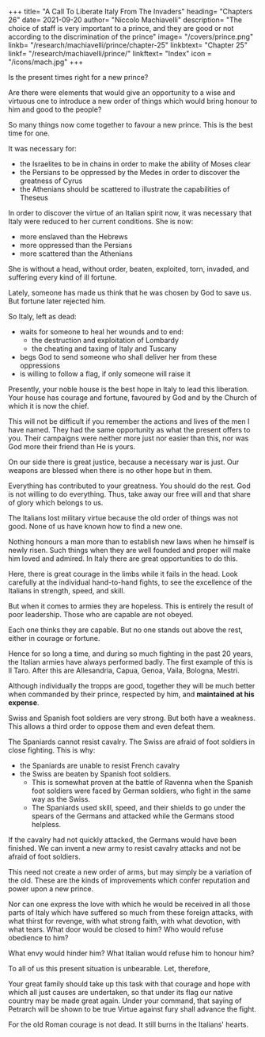 +++
title= "A Call To Liberate Italy From The Invaders"
heading= "Chapters 26"
date= 2021-09-20
author= "Niccolo Machiavelli"
description= "The choice of staff is very important to a prince, and they are good or not according to the discrimination of the prince"
image= "/covers/prince.png"
linkb= "/research/machiavelli/prince/chapter-25"
linkbtext= "Chapter 25"
linkf= "/research/machiavelli/prince/"
linkftext= "Index"
icon = "/icons/mach.jpg"
+++

Is the present times right for a new prince? 

Are there were elements that would give an opportunity to a wise and virtuous one to introduce a new order of things which would bring honour to him and good to the people? 

So many things now come together to favour a new prince. This is the best time for one. <!--  more suitable than the present. -->

It was necessary for:
- the Israelites to be in chains in order to make the ability of Moses clear
- the Persians to be oppressed by the Medes in order to discover the greatness of  Cyrus
- the Athenians should be scattered to illustrate the capabilities of Theseus

In order to discover the virtue of an Italian spirit now, it was necessary that Italy were reduced to her current conditions. She is now:
- more enslaved than the Hebrews
- more oppressed than the Persians
- more scattered than the Athenians

She is without a head, without order, beaten, exploited, torn, invaded, and suffering every kind of ill fortune.

Lately, someone has made us think that he was chosen by God to save us. But fortune later rejected him. 

So Italy, left as dead:
- waits for someone to heal her wounds and to end:
  - the destruction and exploitation of Lombardy
  - the cheating and taxing of Italy and Tuscany
- begs God to send someone who shall deliver her from these oppressions
- is willing to follow a flag, if only someone will raise it


Presently, your noble house is the best hope in Italy to lead this liberation. Your house has courage and fortune, favoured by God and by the Church of which it is now the chief. 

This will not be difficult if you remember the actions and lives of the men I have named. They had the same opportunity as what the present offers to you. Their campaigns were neither more just nor easier than this, nor was God more their friend than He is yours.

On our side there is great justice, because a necessary war is just. Our weapons are blessed when there is no other hope but in them.

<!-- Here there is the greatest willingness, and where the willingness is great the difficulties cannot be great if you will only imitate those men to whom I have directed your attention.  -->

<!-- In addition to this, how extraordinary the ways of God have been shown to be, beyond example:
the sea is divided, a cloud has led the way, the rock has poured forth water, it has rained food from heaven.  -->

Everything has contributed to your greatness. You should do the rest. God is not willing to do everything. Thus, take away our free will and that share of glory which belongs to us.

<!-- It is not surprising that none of the Italians mentioned above have been able to achieve all that is expected from your glorious house, and that in so many revolutions in Italy, and in so many campaigns, it has always appeared as if  -->

The Italians lost military virtue because the old order of things was not good. None of us have known how to find a new one. 

Nothing honours a man more than to establish new laws when he himself is newly risen. Such things when they are well founded and proper will make him loved and admired. In Italy there are great opportunities to do this.

Here, there is great courage in the limbs while it fails in the head. Look carefully at the individual hand-to-hand fights, to see the excellence of the Italians in strength, speed, and skill. 

But when it comes to armies they are hopeless. This is entirely the result of poor leadership. Those who are capable are not obeyed.

Each one thinks they are capable. But no one stands out above the rest, either in courage or fortune. 

Hence for so long a time, and during so much fighting in the past 20 years, the Italian armies have always performed badly. The first example of this is Il Taro. After this are Allesandria, Capua, Genoa, Vaila, Bologna, Mestri.

<!-- If, therefore, your great house wishes to follow these remarkable men who have saved their country, it is necessary before all things, as a true foundation for every campaign, to be provided with your own forces, because there can be no more faithful, truer, or better soldiers.  -->

Although individually the tropps are good, together they will be much better when commanded by their prince, respected by him, and **maintained at his expense**.

<!-- Therefore it is necessary to be prepared with such arms, so that you
can be defended against foreigners by Italian courage. -->

Swiss and Spanish foot soldiers are very strong. But both have a weakness. This allows a third order to oppose them and even defeat them. 

The Spaniards cannot resist cavalry. The Swiss are afraid of foot soldiers in close fighting. This is why:
- the Spaniards are unable to resist French cavalry
- the Swiss are beaten by Spanish foot soldiers.
  - This is somewhat proven at the battle of Ravenna when the Spanish foot soldiers were faced by German soldiers, who fight in the same way as the Swiss.
  - The Spaniards used skill, speed, and their shields to go under the spears of the Germans and attacked while the Germans stood helpless. 

If the cavalry had not quickly attacked, the Germans would have been finished. We can invent a new army to resist cavalry attacks and not be afraid of foot soldiers. 

This need not create a new order of arms, but may simply be a variation of the old. These are the kinds of improvements which confer reputation and power upon a
new prince.

<!-- This opportunity, therefore, ought not to be allowed to pass for letting Italy at last see her liberator appear. -->

Nor can one express the love with which he would be received in all those parts of Italy which have suffered so much from these foreign attacks, with what thirst for revenge, with what strong faith, with what devotion, with what tears. What door would be closed to him? Who would refuse obedience to him?

What envy would hinder him? What Italian would refuse him to honour him? 

To all of us this present situation is unbearable. Let, therefore, 

Your great family should take up this task with that courage and hope with which all just causes are undertaken, so that under its flag our native country may be made great again. Under your command, that saying of Petrarch will be shown to be true Virtue against fury shall advance the fight. <!--  And in the battle soon shall put to flight -->

For the old Roman courage is not dead. It still burns in the Italians' hearts.

